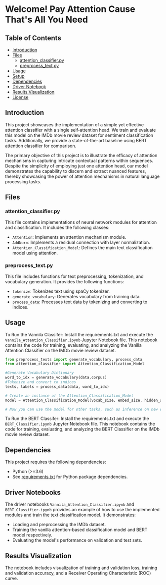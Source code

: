 # Welcome! Pay Attention Cause That's All You Need

## Table of Contents

- [Introduction](#introduction)
- [Files](#files)
  - [attention_classifier.py](#attention-classifierpy)
  - [preprocess_text.py](#preprocess-textpy)
- [Usage](#usage)
- [Setup](#setup)
- [Dependencies](#dependencies)
- [Driver Notebook](#driver-notebook)
- [Results Visualization](#results-visualization)
- [License](#license)

## Introduction

This project showcases the implementation of a simple yet effective attention classifier with a single self-attention head. We train and evaluate this model on the IMDb movie review dataset for sentiment classification tasks. Additionally, we provide a state-of-the-art baseline using BERT attention classifier for comparison.

The primary objective of this project is to illustrate the efficacy of attention mechanisms in capturing intricate contextual patterns within sequences. Despite the simplicity of employing just one attention head, our model demonstrates the capability to discern and extract nuanced features, thereby showcasing the power of attention mechanisms in natural language processing tasks.

## Files

### attention_classifier.py

This file contains implementations of neural network modules for attention and classification. It includes the following classes:

- `Attention`: Implements an attention mechanism module.
- `AddNorm`: Implements a residual connection with layer normalization.
- `Attention_Classification_Model`: Defines the main text classification model using attention.

### preprocess_text.py

This file includes functions for text preprocessing, tokenization, and vocabulary generation. It provides the following functions:

- `tokenize`: Tokenizes text using spaCy tokenizer.
- `generate_vocabulary`: Generates vocabulary from training data.
- `process_data`: Processes text data by tokenizing and converting to indices.

## Usage
To Run the Vannila Classifer:
Install the requirements.txt and execute the `Vannila_Attention_Classifier.ipynb` Jupyter Notebook file. This notebook contains the code for training, evaluating, and analyzing the Vanilla Attention Classifier on the IMDb movie review dataset.

```python
from preprocess_texts import generate_vocabulary, process_data
from attention_classifier import Attention_Classification_Model

#Generate Vocabulary Dictionary
word_to_idx = generate_vocabulary(data,corpus)
#Tokenize and convert to indices
texts, labels = process_data(data, word_to_idx)

# Create an instance of the Attention_Classification_Model
model = Attention_Classification_Model(vocab_size, embed_size, hidden_size)

# Now you can use the model for other tasks, such as inference on new data
```
To Run the BERT Classifer:
Install the requirements.txt and execute the `BERT_Classifier.ipynb` Jupyter Notebook file. This notebook contains the code for training, evaluating, and analyzing the BERT Classifier on the IMDb movie review dataset.

## Dependencies

This project requires the following dependencies:

- Python (>=3.6)
- See [requirements.txt](requirements.txt) for Python package dependencies.

## Driver Notebooks

The driver notebooks `Vannila_Attention_Classifier.ipynb` and `BERT_Classifier.ipynb` provides an example of how to use the implemented modules and train the text classification model. It demonstrates:

- Loading and preprocessing the IMDb dataset.
- Training the vanilla attention-based classification model and BERT model respectively.
- Evaluating the model's performance on validation and test sets.

## Results Visualization

The notebook includes visualization of training and validation loss, training and validation accuracy, and a Receiver Operating Characteristic (ROC) curve.


